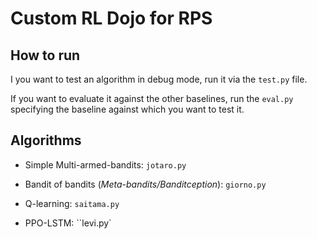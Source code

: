# Custom RL Dojo for RPS

## How to run

I you want to test an algorithm in debug mode, run it via the `test.py` file. 

If you want to evaluate it against the other baselines, run the `eval.py` specifying the baseline against which you want to test it.

## Algorithms

- Simple Multi-armed-bandits: `jotaro.py`

- Bandit of bandits (*Meta-bandits/Banditception*): `giorno.py`

- Q-learning: `saitama.py`

- PPO-LSTM: ``levi.py`

  

